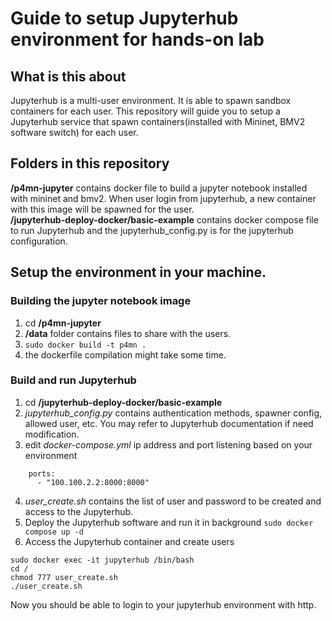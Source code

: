 # Guide to setup Jupyterhub environment for hands-on lab
## What is this about
Jupyterhub is a multi-user environment. It is able to spawn sandbox containers for each user. This repository will guide you to setup a Jupyterhub service that spawn containers(installed with Mininet, BMV2 software switch) for each user.

## Folders in this repository
**/p4mn-jupyter** contains docker file to build a jupyter notebook installed with mininet and bmv2. When user login from jupyterhub, a new container with this image will be spawned for the user.<br/>
**/jupyterhub-deploy-docker/basic-example** contains docker compose file to run Jupyterhub and the jupyterhub_config.py is for the jupyterhub configuration.<br/>

## Setup the environment in your machine.

### Building the jupyter notebook image 
1. cd **/p4mn-jupyter**
2. **/data** folder contains files to share with the users.
3. ```sudo docker build -t p4mn .```
4. the dockerfile compilation might take some time.

### Build and run Jupyterhub
1. cd **/jupyterhub-deploy-docker/basic-example**
2. *jupyterhub_config.py* contains authentication methods, spawner config, allowed user, etc. You may refer to Jupyterhub documentation if need modification.
3. edit *docker-compose.yml* ip address and port listening based on your environment
```
    ports:
      - "100.100.2.2:8000:8000"
```
4. *user_create.sh* contains the list of user and password to be created and access to the Jupyterhub.
5. Deploy the Jupyterhub software and run it in background ```sudo docker compose up -d```
6. Access the Jupyterhub container and create users
```
sudo docker exec -it jupyterhub /bin/bash
cd /
chmod 777 user_create.sh
./user_create.sh
```

Now you should be able to login to your jupyterhub environment with http.
